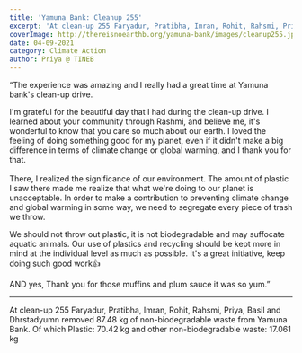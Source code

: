 ```yaml
---
title: 'Yamuna Bank: Cleanup 255'
excerpt: 'At clean-up 255 Faryadur, Pratibha, Imran, Rohit, Rahsmi, Priya, Basil and Dhrstadyumn removed 87.48 kg of non-biodegradable waste from Yamuna Bank. Of which Plastic: 70.42 kg and other non-biodegradable waste: 17.061 kg'
coverImage: http://thereisnoearthb.org/yamuna-bank/images/cleanup255.jpg
date: 04-09-2021
category: Climate Action
author: Priya @ TINEB
---
```


<p>“The experience was amazing and I really had a great time at Yamuna bank's clean-up drive.</p>
<p>I&#39;m grateful for the beautiful day that I had during the clean-up drive. I learned about your community through Rashmi, and believe me, it&#39;s wonderful to know that you care so much about our earth. I loved the feeling of doing something good for my planet, even if it didn&#39;t make a big difference in terms of climate change or global warming, and I thank you for that.<br />
<br />
There, I realized the significance of our environment. The amount of plastic I saw there made me realize that what we&#39;re doing to our planet is unacceptable. In order to make a contribution to preventing climate change and global warming in some way, we need to segregate every piece of trash we throw.</p>

<p>We should not throw out plastic, it is not biodegradable and may suffocate aquatic animals. Our use of plastics and recycling should be kept more in mind at the individual level as much as possible. It&#39;s a great initiative, keep doing such good work👍</p>

<p>AND yes, Thank you for those muffins and plum sauce it was so yum.”</p>
<hr />
<p>At clean-up 255 Faryadur, Pratibha, Imran, Rohit, Rahsmi, Priya, Basil and Dhrstadyumn removed 87.48 kg of non-biodegradable waste from Yamuna Bank. Of which Plastic: 70.42 kg and other non-biodegradable waste: 17.061 kg</p>
